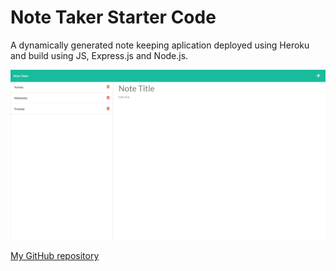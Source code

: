 # Note Taker Starter Code
A dynamically generated note keeping aplication deployed using Heroku and build using JS, Express.js and Node.js.

![My deployed application on heroku](Screenshot.png "Note taker")

[My GitHub repository](https://github.com/KaylaVangel/Note_Taker)

